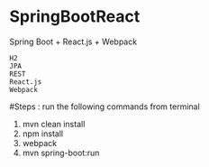 # SpringBootReact
Spring Boot + React.js + Webpack

    H2
    JPA
    REST
    React.js
    Webpack

#Steps : run the following commands from terminal
1. mvn clean install    
2. npm install
3. webpack
4. mvn spring-boot:run
